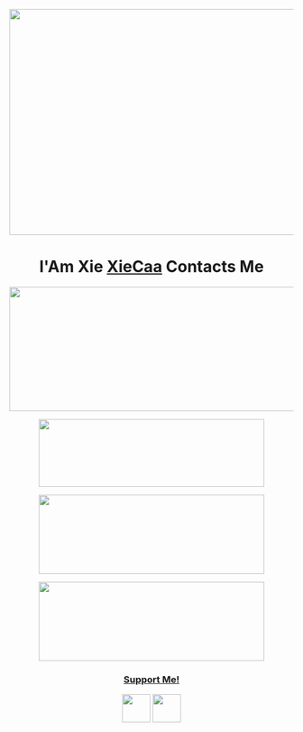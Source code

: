 <p align="center">
  <img width="1000" height="400" src="https://i.ibb.co/xM9j6sZ/xieee.jpg">
</p>
<h1 align="center">
  <b>I'Am Xie<b> <a href="https://wa.me/6283815956151" target="blank">XieCaa</a> Contacts Me
</h1>
<p align="center">
  <img width="600" height="220" src="https://github-readme-stats.vercel.app/api?username=xiecaa&show_icons=true&theme=chartreuse-dark&locale=id">
</p>
<p align="center">
  <img width="400" height="120" src="https://github-readme-stats.vercel.app/api/top-langs/?username=xiecaa&layout=compact&theme=chartreuse-dark">
</p>
<p align="center">
  <a href="https://github.com/xiecaa/xiebot"><img width="400" height="140" src="https://github-readme-stats.vercel.app/api/pin/?username=xiecaa&repo=xiebot&theme=chartreuse-dark"></a>
</p>
<p align="center">
  <a href="https://github.com/xiecaa/xiebotV2"><img width="400" height="140" src="https://github-readme-stats.vercel.app/api/pin/?username=xiecaa&repo=xiebotV2&theme=chartreuse-dark"></a>
</p>
<h3 align="center">
  <a href="https://www.instagram.com/xiecaa_" target="blank">Support Me!</a>
</h3>
<p align="center">
  <a href="https://www.facebook.com/ۥٰ ۥٰۥٰ ۥٰ"><img width="50" height="50" src="https://camo.githubusercontent.com/8f245234577766478eaf3ee72b0615e99bb9ef3eaa56e1c37f75692811181d5c/68747470733a2f2f6564656e742e6769746875622e696f2f537570657254696e7949636f6e732f696d616765732f7376672f66616365626f6f6b2e737667"></a>
  <a href="https://www.instagram.com/xie_caa"><img width="50" height="50" src="https://camo.githubusercontent.com/c9dacf0f25a1489fdbc6c0d2b41cda58b77fa210a13a886d6f99e027adfbd358/68747470733a2f2f6564656e742e6769746875622e696f2f537570657254696e7949636f6e732f696d616765732f7376672f696e7374616772616d2e737667"></a>
</p>

<!---
xiecaa/xiecaa is a ✨ special ✨ repository because its `README.md` (this file) appears on your GitHub profile.
You can click the Preview link to take a look at your changes.
--->
